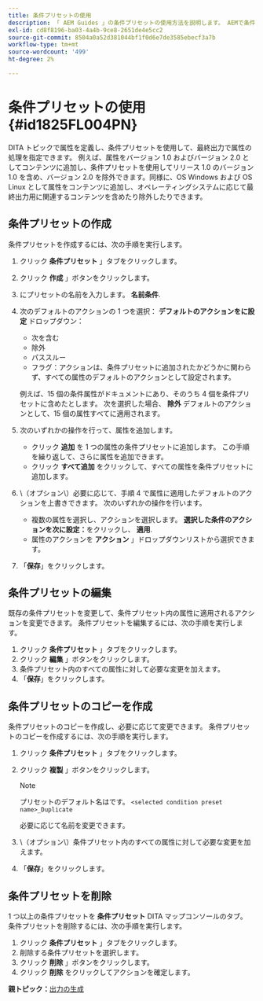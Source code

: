 ```yaml
---
title: 条件プリセットの使用
description: 「 AEM Guides 」の条件プリセットの使用方法を説明します。 AEMで条件プリセットを作成、編集、コピーおよび削除する方法について説明します。
exl-id: cd8f8196-ba03-4a4b-9ce8-2651de4e5cc2
source-git-commit: 8504a0a52d381044bf1f0d6e7de3585ebecf3a7b
workflow-type: tm+mt
source-wordcount: '499'
ht-degree: 2%

---
```


# 条件プリセットの使用 {#id1825FL004PN}

DITA トピックで属性を定義し、条件プリセットを使用して、最終出力で属性の処理を指定できます。 例えば、属性をバージョン 1.0 およびバージョン 2.0 としてコンテンツに追加し、条件プリセットを使用してリリース 1.0 のバージョン 1.0 を含め、バージョン 2.0 を除外できます。同様に、OS Windows および OS Linux として属性をコンテンツに追加し、オペレーティングシステムに応じて最終出力用に関連するコンテンツを含めたり除外したりできます。

## 条件プリセットの作成

条件プリセットを作成するには、次の手順を実行します。

1. クリック **条件プリセット** 」タブをクリックします。
1. クリック **作成** 」ボタンをクリックします。
1. にプリセットの名前を入力します。 **名前条件**.
1. 次のデフォルトのアクションの 1 つを選択： **デフォルトのアクションをに設定** ドロップダウン：

   - 次を含む
   - 除外
   - パススルー
   - フラグ：アクションは、条件プリセットに追加されたかどうかに関わらず、すべての属性のデフォルトのアクションとして設定されます。

   例えば、15 個の条件属性がドキュメントにあり、そのうち 4 個を条件プリセットに含めたとします。 次を選択した場合、 **除外** デフォルトのアクションとして、15 個の属性すべてに適用されます。

1. 次のいずれかの操作を行って、属性を追加します。
   - クリック **追加** を 1 つの属性の条件プリセットに追加します。 この手順を繰り返して、さらに属性を追加できます。
   - クリック **すべて追加** をクリックして、すべての属性を条件プリセットに追加します。
1. \（オプション\）必要に応じて、手順 4 で属性に適用したデフォルトのアクションを上書きできます。 次のいずれかの操作を行います。
   - 複数の属性を選択し、アクションを選択します。 **選択した条件のアクションを次に設定：**&#x200B;をクリックし、 **適用**.
   - 属性のアクションを **アクション** 」ドロップダウンリストから選択できます。
1. 「**保存**」をクリックします。

## 条件プリセットの編集

既存の条件プリセットを変更して、条件プリセット内の属性に適用されるアクションを変更できます。 条件プリセットを編集するには、次の手順を実行します。

1. クリック **条件プリセット** 」タブをクリックします。
1. クリック **編集** 」ボタンをクリックします。
1. 条件プリセット内のすべての属性に対して必要な変更を加えます。
1. 「**保存**」をクリックします。

## 条件プリセットのコピーを作成

条件プリセットのコピーを作成し、必要に応じて変更できます。 条件プリセットのコピーを作成するには、次の手順を実行します。

1. クリック **条件プリセット** 」タブをクリックします。
1. クリック **複製** 」ボタンをクリックします。

   >[!NOTE]
   >
   > プリセットのデフォルト名はです。 `<selected condition preset name>_Duplicate`

   必要に応じて名前を変更できます。

1. \（オプション\）条件プリセット内のすべての属性に対して必要な変更を加えます。
1. 「**保存**」をクリックします。

## 条件プリセットを削除

1 つ以上の条件プリセットを **条件プリセット** DITA マップコンソールのタブ。 条件プリセットを削除するには、次の手順を実行します。

1. クリック **条件プリセット** 」タブをクリックします。
1. 削除する条件プリセットを選択します。
1. クリック **削除** 」ボタンをクリックします。
1. クリック **削除** をクリックしてアクションを確定します。

**親トピック：**[&#x200B;出力の生成](generate-output.md)
